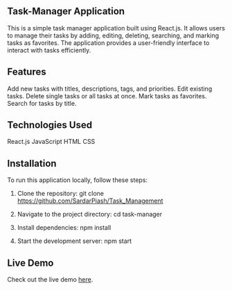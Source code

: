 ## Task-Manager Application
This is a simple task manager application built using React.js. It allows users to manage their tasks by adding, editing, deleting, searching, and marking tasks as favorites. The application provides a user-friendly interface to interact with tasks efficiently.

## Features
Add new tasks with titles, descriptions, tags, and priorities.
Edit existing tasks.
Delete single tasks or all tasks at once.
Mark tasks as favorites.
Search for tasks by title.

## Technologies Used
React.js
JavaScript
HTML
CSS

## Installation
To run this application locally, follow these steps:

1. Clone the repository:
git clone https://github.com/SardarPiash/Task_Management

2. Navigate to the project directory:
cd task-manager

3. Install dependencies:
npm install

4. Start the development server:
npm start

## Live Demo

Check out the live demo [here](https://task-management-4q3a.vercel.app/).
